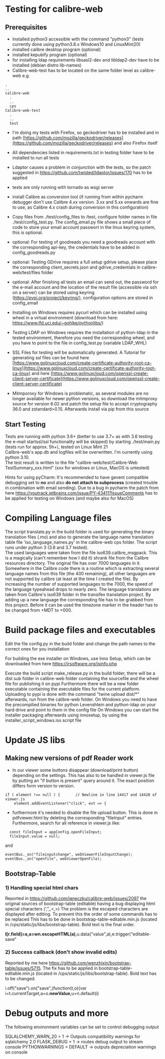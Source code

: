 # Testing for calibre-web

## Prerequisites

- Installed python3 accessible with the command "python3" (tests currently done using python3.8.x Windows10 and LinuxMint20)
- installed calibre desktop program (optional)
- installed kepubify program (optional)
- for installing ldap requirements libsasl2-dev and libldap2-dev have to be installed (debian distro lib-names)
- Calibre-web-test has to be located on the same folder level as calibre-web
e.g.
```
.
..
calibre-web
  .
  ..
  cps
Calibre-web-test
  .
  ..
  test
```

- I'm doing my tests with Firefox, so geckodriver has to be installed and in path [https://github.com/mozilla/geckodriver/releases](https://github.com/mozilla/geckodriver/releases) and also Firefox itself

- All dependencies listed in requirements.txt in testing folder have to be installed to run all tests

- Ldaptor causes a problem in conjunction with the tests, so the patch suggested in https://github.com/twisted/ldaptor/issues/170 has to be applied

- tests are only running with tornado as wsgi server

- install Calibre as conversion tool (if running from within pycharm debugger don't use Calibre 4.xx version. 3.xx and 5.xx onwards are fine to use, as Calibre 4.x crash during conversion in this configuration)

- Copy files from ./test/config_files to /test, configure folder names in file ./test/config_test.py. The config_email.py file shows a small piece of code to store your email account passwort in the linux keyring system, this is optional. 

- optional: For testing of goodreads you need a goodreads account with the corresponding api-key, the credentials have to be added in config_goodreads.py

- optional: Testing GDrive requires a full setup gdrive setup, please place the corresponding client_secrets.json and gdrive_credentials in calibre-web/test/files folder

- optional: After finishing all tests an email can send out, the password for the e-mail account and the location of the result file (accessible via ssh on a server) can be stored using keyring (https://pypi.org/project/keyring/), configuration options are stored in config_email

- Installing on Windows requires pycurl which can be installed using wheel in a virtual environment (download from here: https://www.lfd.uci.edu/~gohlke/pythonlibs/)

- Testing LDAP on Windows requires the installation of python-ldap in the tested environment, therefore you need the corresponding wheel, and you have to point to the file in config_test.py (variable LDAP_WHL)   

- SSL Files for testing will be automatically generated. A Tutorial for generating ssl files can be found here [https://www.golinuxcloud.com/create-certificate-authority-root-ca-linux](https://www.golinuxcloud.com/create-certificate-authority-root-ca-linux) and here [https://www.golinuxcloud.com/openssl-create-client-server-certificate](https://www.golinuxcloud.com/openssl-create-client-server-certificate)

- Mitmporoxy for Windows is problematic, as several modules are no longer available for newer python versions, so download the mitmproxy source for version 6.02 and patch the setup file to accept cryptography 36.0 and zstandard>0.15. Afterwards install via pip from this source

## Start Testing

Tests are running with python 3.6+ (better to use 3.7+ as with 3.6 testing the e-mail startssl/ssl functionality will be skipped) by starting ./test/main.py (tests run for approx. 5h+), tested on Linux Mint 21 \
Calibre-web's app.db and logfiles will be overwritten. I'm currently using python 3.10. \
The test result is written to the file "calibre-web/test/Calibre-Web TestSummary_xxx.html" (xxx for windows or Linux, MacOS is untested)

Hints for using pyCharm: 
It's recommended to have gevent compatible debugging set to **no** and also **do not attach to subprocess** (created trouble in combination with email sending). Due to a bug in pycharm the patch from here https://youtrack.jetbrains.com/issue/PY-43411?IssueComments has to be applied for testing on Windows (and maybe also for MacOS)

# Compiling Language files

The script translate.py in the build folder is used for generating the binary translation files (.mo) and also to generate the language name translation table file 'iso_language_names.py' in the calibre-web cps folder. The script runs under python 3 (3.6 and 3.7 tested).\
The used languages were taken from the file iso639.calibre_msgpack. This is a magically (can't remember how I did it) shrank file from the Calibre resources directory. The original file has over 7000 languages in it. Somewhere in the Calibre code there is a routine which is extracting several language names from this file (the 400 remaining), all other languages are not supported by calibre (at least at the time I created the file). By increasing the number of supported languages to the 7000, the speed of the language typeahead drops to nearly zero.
The language translations are taken from Calibre's iso639 folder in the transifex translation project. By adding up a new language the corresponding file has to be grabbed from this project. Before it can be used the timezone marker in the header has to be changed from +MDT to +000.

# Build package files and executables

Edit the file config.py in the build folder and change the path names to the correct ones for you installation

For building the exe installer on Windows, use Inno Setup, which can be downloaded from here https://jrsoftware.org/isinfo.php

Execute the build script make_release.py in the build folder, there will be a dist sub folder in calibre-web folder containing the sourcefile and the wheel file for publishing it on pypi
Furthermore there will be a new folder executable containing the executable files for the current platform. Uploading to pypi is done with the command "twine upload dist/*" afterwards, run from the calibre-web folder. 
On Windows you need to have the precompilied binaries for python Levenshtein and python-ldap on your hard drive and point to them in the config file
On Windows you can start the installer packaging afterwards  using innosetup, by using the installer_script_windows.iss script file

# Update JS libs
## Making new versions of pdf Reader work

- In our viewer some buttons disappear (download/print button) depending on the settings. This has also to be handled in viewer.js file by putting an "if button is present" query around it. The exact position differs form version to version.
```
if ( element !== null ) {       // Newline in line 14417 and 14428 of viewer.js
    element.addEventListener("click", evt => {
```
- furthermore it's needed to disable the file upload button. This is done in pdfviewer.html by deleting the corresponding "fileInput" entries. Furthermore, search for all reference in viewer.js like:
```
  const fileInput = appConfig.openFileInput;
  fileInput.value = null;
```
and 
```
eventBus._on("fileinputchange", webViewerFileInputChange);
eventBus._on("openfile", webViewerOpenFile);
```

## Bootstrap-Table

### 1) Handling special html chars
Reported in https://github.com/janeczku/calibre-web/issues/2097 the original sources of bootstrap-table (editable) having a bug displaying html special characters (',",\,<,>)
The problem is the escaped characters are displayed after editing. To prevent this the order of some commands has to be replaced
This has to be done in bootstrap-table-editable.min.js (located in /cps/static/js/libs/bootstrap-table). Bold text is the final order. 

**l[r.field]=a,a=wn.escapeHTML(a)**,u.data("value",a),e.trigger("editable-save"


### 2) Success callback (don't show invalid edits)
Reported by me here https://github.com/wenzhixin/bootstrap-table/issues/5715.
The fix has to be applied in bootstrap-table-editable.min.js (located in /cps/static/js/libs/bootstrap-table). Bold text has to be changed. 

i.off("save").on("save",(function(t,o){var i=t.currentTarget,a=o.**newValue**,u=n.default(i)

# Debug outputs and more
The following environment variables can be set to control debugging output

SQLALCHEMY_WARN_20 = 1 -> Outputs compatibility warnings for sqlalchemy 2.0
FLASK_DEBUG = 1 -> routes debug output to stream console
PYTHONWARNINGS = DEFAULT -> outputs depreciation warnings on console